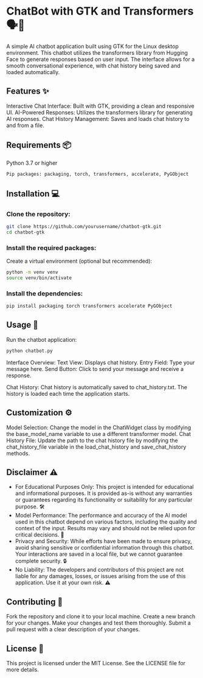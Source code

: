 # ChatBot with GTK and Transformers 🗣️💬

A simple AI chatbot application built using GTK for the Linux desktop environment. This chatbot utilizes the transformers library from Hugging Face to generate responses based on user input. The interface allows for a smooth conversational experience, with chat history being saved and loaded automatically.

## Features ✨

Interactive Chat Interface: Built with GTK, providing a clean and responsive UI.
AI-Powered Responses: Utilizes the transformers library for generating AI responses.
Chat History Management: Saves and loads chat history to and from a file.

## Requirements 📦

Python 3.7 or higher
```bash
Pip packages: packaging, torch, transformers, accelerate, PyGObject
```

## Installation 💻

### Clone the repository:
```bash
git clone https://github.com/yourusername/chatbot-gtk.git
cd chatbot-gtk
```

### Install the required packages:

Create a virtual environment (optional but recommended):
```bash
python -m venv venv
source venv/bin/activate
```

### Install the dependencies:
```bash
pip install packaging torch transformers accelerate PyGObject
```

## Usage 🚀

Run the chatbot application:
```bash
python chatbot.py
```

Interface Overview:
    Text View: Displays chat history.
    Entry Field: Type your message here.
    Send Button: Click to send your message and receive a response.

Chat History:
    Chat history is automatically saved to chat_history.txt.
    The history is loaded each time the application starts.

## Customization ⚙️

Model Selection: Change the model in the ChatWidget class by modifying the base_model_name variable to use a different transformer model.
Chat History File: Update the path to the chat history file by modifying the chat_history_file variable in the load_chat_history and save_chat_history methods.

## Disclaimer ⚠️
- For Educational Purposes Only: This project is intended for educational and informational purposes. It is provided as-is without any warranties or guarantees regarding its functionality or suitability for any particular purpose. 🛠️
- Model Performance: The performance and accuracy of the AI model used in this chatbot depend on various factors, including the quality and context of the input. Results may vary and should not be relied upon for critical decisions. 🤖
- Privacy and Security: While efforts have been made to ensure privacy, avoid sharing sensitive or confidential information through this chatbot. Your interactions are saved in a local file, but we cannot guarantee complete security. 🔒
- No Liability: The developers and contributors of this project are not liable for any damages, losses, or issues arising from the use of this application. Use it at your own risk. ⚠️

## Contributing 🤝

Fork the repository and clone it to your local machine.
Create a new branch for your changes.
Make your changes and test them thoroughly.
Submit a pull request with a clear description of your changes.

## License 📝

This project is licensed under the MIT License. See the LICENSE file for more details.
